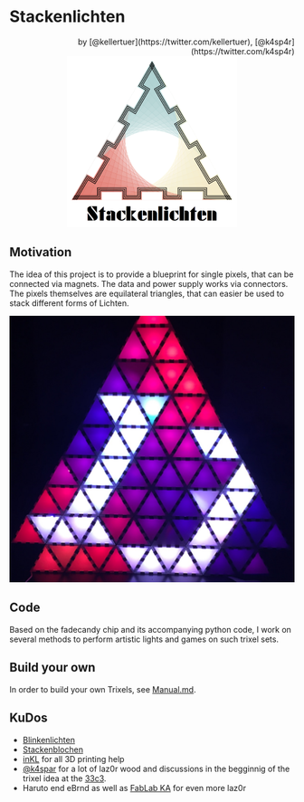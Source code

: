 # Stackenlichten
<div align="right">by [@kellertuer](https://twitter.com/kellertuer), [@k4sp4r](https://twitter.com/k4sp4r)</div>
<div align="center"><img src="png/logo-w.png" width="300"></div>

## Motivation
The idea of this project is to provide a blueprint for single pixels, that
can be connected via magnets. The data and power supply works via connectors.
The pixels themselves are equilateral triangles, that can easier be used to
stack different forms of Lichten.

![status](img/number13.jpg)

## Code
Based on the fadecandy chip and its accompanying python code, I work on several methods to perform artistic lights and games on such trixel sets.

## Build your own
In order to build your own Trixels, see [Manual.md](manual/manual.md).

## KuDos
* [Blinkenlichten](http://blinkenlights.net)
* [Stackenblochen](https://www.youtube.com/watch?v=QEN5-_93gQg)
* [inKL](http://chaos-inkl.de) for all 3D printing help
* [@k4spar](http://twitter.com/k4spar) for a lot of laz0r wood and discussions in the begginnig of the trixel idea at the [33c3](https://events.ccc.de/congress/2016/wiki/Main_Page).
* Haruto end eBrnd as well as [FabLab KA](https://fablab-karlsruhe.de) for even more laz0r
